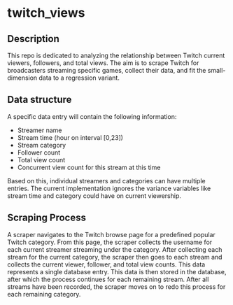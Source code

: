 # twitch_views
## Description
This repo is dedicated to analyzing the relationship between Twitch current viewers, followers, and total views. The aim is to scrape Twitch for broadcasters streaming specific games, collect their data, and fit the small-dimension data to a regression variant.

## Data structure
A specific data entry will contain the following information:
* Streamer name
* Stream time (hour on interval [0,23])
* Stream category
* Follower count
* Total view count
* Concurrent view count for this stream at this time

Based on this, individual streamers and categories can have multiple entries. The current implementation ignores the variance variables like stream time and category could have on current viewership.

## Scraping Process
A scraper navigates to the Twitch browse page for a predefined popular Twitch category. From this page, the scraper collects the username for each current streamer streaming under the category. After collecting each stream for the current category, the scraper then goes to each stream and collects the current viewer, follower, and total view counts. This data represents a single database entry. This data is then stored in the database, after which the process continues for each remaining stream. After all streams have been recorded, the scraper moves on to redo this process for each remaining category.
